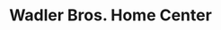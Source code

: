---
title: "Wadler Bros. Home Center"
url: /fleischmanns/wadler-bros-home-center/
shop: Baumarkt
---